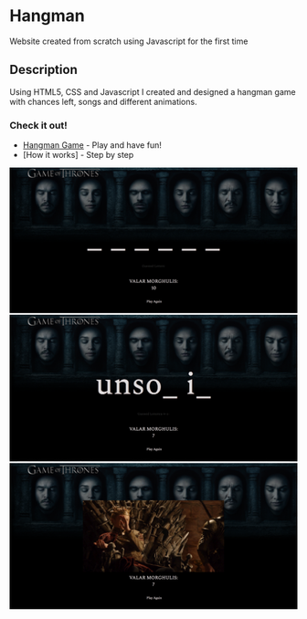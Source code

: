 # Hangman

Website created from scratch using Javascript for the first time

## Description

Using HTML5, CSS and Javascript I created and designed a hangman game with chances left, songs and different animations.

### Check it out!

* [Hangman Game](https://franciscaechague.github.io/Hangman-Game/) - Play and have fun!
* [How it works] - Step by step

![Step 1](/assets/images/step1.png?raw=true "Step 1")
![Step 2](/assets/images/step2.png?raw=true "Step 2")
![Step 3](/assets/images/step3.png?raw=true "Step 3")

